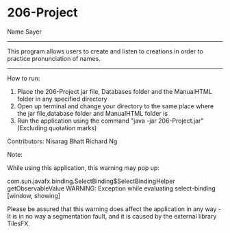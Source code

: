 # 206-Project

Name Sayer
*****************************************************************

This program allows users to create and listen to creations in order to practice pronunciation of names.

*****************************************************************

How to run:

1. Place the 206-Project jar file, Databases folder and the ManualHTML folder in any specified directory
2. Open up terminal and change your directory to the same place where the jar file,database folder and ManualHTML folder is
3. Run the application using the command "java -jar 206-Project.jar" (Excluding quotation marks)

Contributors:
Nisarag Bhatt
Richard Ng

Note:

While using this application, this warning may pop up:

com.sun.javafx.binding.SelectBinding$SelectBindingHelper getObservableValue
WARNING: Exception while evaluating select-binding [window, showing]

Please be assured that this warning does affect the application in any way - It is in no way a segmentation fault, and
it is caused by the external library TilesFX.
